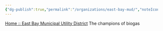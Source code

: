 ```yaml
---
{"dg-publish":true,"permalink":"/organizations/east-bay-mud/","noteIcon":"","created":"2025-07-07T14:23:46.050-05:00"}
---
```


[Home :: East Bay Municipal Utility District](https://www.ebmud.com/)
The champions of biogas